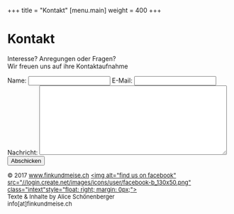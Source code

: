 +++
title = "Kontakt"
[menu.main]
weight = 400
+++

<h1>Kontakt</h1>

Interesse? Anregungen oder Fragen? </br>
Wir freuen uns auf ihre Kontaktaufnahme

<p>
<form action="//formspree.io/info@finkundmeise.ch" method="POST">
	<label for="name">Name:</label>
    <input type="text" name="name">
	<label for="email">E-Mail:</label>
    <input type="email" name="_replyto">
	<label for="content">Nachricht:</label>
	<textarea name="content" rows="10" cols="50"></textarea>
    <input type="submit" value="Abschicken">
	<input type="hidden" name="_next" value="http://finkundmeise.ch/message-sent" />
</form></p>

<FONT SIZE="2">© 2017 www.finkundmeise.ch <a target="_blank" title="find us on Facebook" href="https://www.facebook.com/DuoFinkundMeise"> <img alt="find us on facebook" src="//login.create.net/images/icons/user/facebook-b_130x50.png" class="intext"style="float: right; margin: 0px;"></a>
</br>Texte & Inhalte by Alice Schönenberger </br>
info[at]finkundmeise.ch
<br/>


